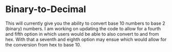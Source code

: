 # Binary-to-Decimal

This will currently give you the ability to convert base 10 numbers to base 2 (binary) numbers.  I am working on updating the code to allow for a fourth and fifth option in which users would be able to also convert to and from hex.  With that a seventh and eighth option may ensue which would allow for the conversion from hex to base 10.

